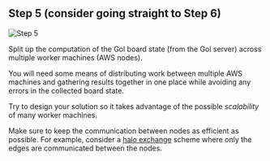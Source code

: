 <!--@include: index.md-->
#

## Step 5 (consider going straight to Step 6)

![Step 5](/assets/cw_diagrams-Distributed_5.png)

Split up the computation of the Gol board state (from the Gol server) across multiple worker machines (AWS nodes).

You will need some means of distributing work between multiple AWS machines and gathering results together in one place
while avoiding any errors in the collected board state.

Try to design your solution so it takes advantage of the possible *scalability* of many worker machines.

Make sure to keep the communication between nodes as efficient as possible.
For example, consider a [halo exchange](/golang/extensions#halo-exchange) scheme where only the edges are communicated between the nodes.
